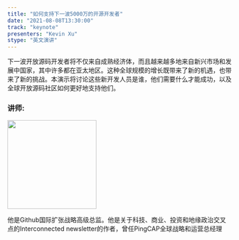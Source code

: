 ```yaml
---
title: "如何支持下一波5000万的开源开发者"
date: "2021-08-08T13:30:00"
track: "keynote"
presenters: "Kevin Xu"
stype: "英文演讲"
---
```

下一波开放源码开发者将不仅来自成熟经济体，而且越来越多地来自新兴市场和发展中国家，其中许多都在亚太地区。这种全球规模的增长既带来了新的机遇，也带来了新的挑战。本演示将讨论这些新开发人员是谁，他们需要什么才能成功，以及全球开放源码社区如何更好地支持他们。

### 讲师:
<img src="images/speaker/Kevin-Xu.png" width="200"/>

他是Github国际扩张战略高级总监。他是关于科技、商业、投资和地缘政治交叉点的Interconnected newsletter的作者，曾任PingCAP全球战略和运营总经理
